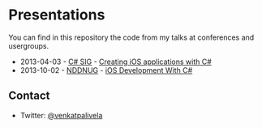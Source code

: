 Presentations
=============

You can find in this repository the code from my talks at conferences and usergroups.

* 2013-04-03 - [C# SIG](http://dallas-csharp-sig.com) 	- [Creating iOS applications with C#](http://venkatpalivela.com/talks/talk/creating-ios-applications-with-csharp)
* 2013-10-02 - [NDDNUG](http://northdallas.net/) 		- [iOS Development With C#](http://venkatpalivela.com/talks/talk/ios-development-csharp)


Contact
-------

* Twitter: [@venkatpalivela](http://twitter.com/venkatpalivela)

